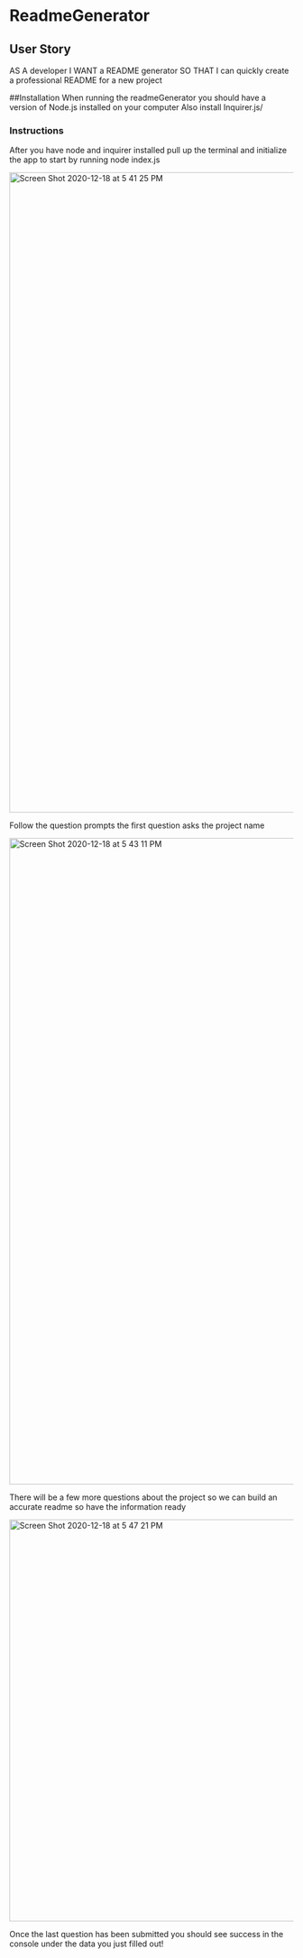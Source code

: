 # ReadmeGenerator

## User Story
AS A developer
I WANT a README generator
SO THAT I can quickly create a professional README for a new project

##Installation
When running the readmeGenerator you should have a version of Node.js installed on your computer
Also install Inquirer.js/ 

### Instructions
After you have node and inquirer installed pull up the terminal and initialize the app to start by running node index.js 

<img width="1136" alt="Screen Shot 2020-12-18 at 5 41 25 PM" src="https://user-images.githubusercontent.com/64443434/102667828-5988d800-4158-11eb-8a42-be3a2981fd10.png">

Follow the question prompts the first question asks the project name

<img width="1147" alt="Screen Shot 2020-12-18 at 5 43 11 PM" src="https://user-images.githubusercontent.com/64443434/102667931-a7054500-4158-11eb-9792-ea93a60bdfa3.png">

There will be a few more questions about the project so we can build an accurate readme so have the information ready

<img width="713" alt="Screen Shot 2020-12-18 at 5 47 21 PM" src="https://user-images.githubusercontent.com/64443434/102668129-298e0480-4159-11eb-88a6-2e2e5251d42e.png">

Once the last question has been submitted you should see success in the console under the data you just filled out!




